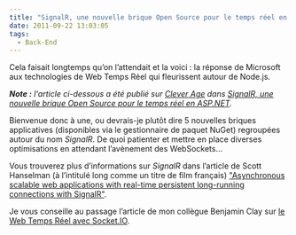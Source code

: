 ```yaml
---
title: "SignalR, une nouvelle brique Open Source pour le temps réel en ASP.NET"
date: 2011-09-22 13:03:05
tags:
  - Back-End
---
```


Cela faisait longtemps qu’on l’attendait et la voici : la réponse de Microsoft aux technologies de Web Temps Réel qui fleurissent autour de Node.js.

<!-- more -->

<em class="canonical">**Note&nbsp;:** l'article ci-dessous a été publié sur [Clever Age](http://www.clever-age.com/fr/) dans [SignalR, une nouvelle brique Open Source pour le temps réel en ASP.NET](http://blog.clever-age.com/fr/2011/09/22/signalr-une-nouvelle-brique-open-source-pour-le-temps-reel-en-asp-net/).</em>

Bienvenue donc à une, ou devrais-je plutôt dire 5 nouvelles briques applicatives (disponibles via le gestionnaire de paquet NuGet) regroupées autour du nom _SignalR_. De quoi patienter et mettre en place diverses optimisations en attendant l’avènement des WebSockets…

Vous trouverez plus d’informations sur _SignalR_ dans l’article de Scott Hanselman (à l’intitulé long comme un titre de film français) ["Asynchronous scalable web applications with real-time persistent long-running connections with SignalR"](http://www.hanselman.com/blog/AsynchronousScalableWebApplicationsWithRealtimePersistentLongrunningConnectionsWithSignalR.aspx).

Je vous conseille au passage l’article de mon collègue Benjamin Clay sur [le Web Temps Réel avec Socket.IO](http://blog.clever-age.com/fr/2011/02/28/le-web-en-temps-reel-avec-socket-io/).
